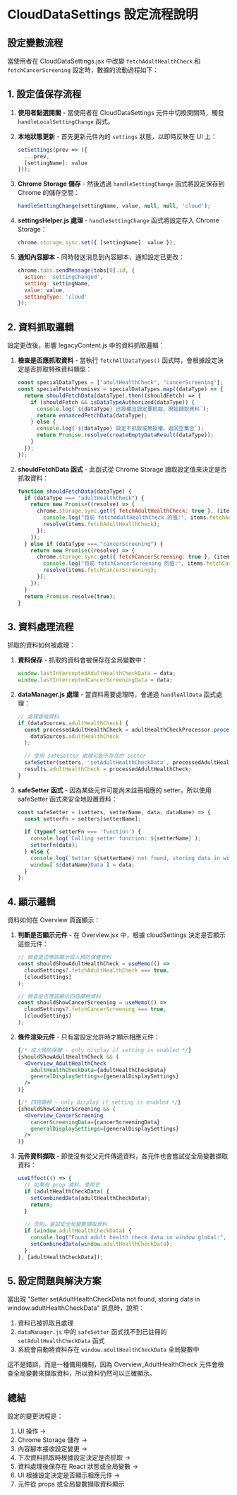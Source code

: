 # CloudDataSettings 設定流程說明

## 設定變數流程

當使用者在 CloudDataSettings.jsx 中改變 `fetchAdultHealthCheck` 和 `fetchCancerScreening` 設定時，數據的流動過程如下：

## 1. 設定值保存流程

1. **使用者點選開關** - 當使用者在 CloudDataSettings 元件中切換開關時，觸發 `handleLocalSettingChange` 函式。

2. **本地狀態更新** - 首先更新元件內的 `settings` 狀態，以即時反映在 UI 上：
   ```jsx
   setSettings(prev => ({
     ...prev,
     [settingName]: value
   }));
   ```

3. **Chrome Storage 儲存** - 然後透過 `handleSettingChange` 函式將設定保存到 Chrome 的儲存空間：
   ```jsx
   handleSettingChange(settingName, value, null, null, 'cloud');
   ```

4. **settingsHelper.js 處理** - `handleSettingChange` 函式將設定存入 Chrome Storage：
   ```jsx
   chrome.storage.sync.set({ [settingName]: value });
   ```

5. **通知內容腳本** - 同時發送消息到內容腳本，通知設定已更改：
   ```jsx
   chrome.tabs.sendMessage(tabs[0].id, {
     action: 'settingChanged',
     setting: settingName,
     value: value,
     settingType: 'cloud'
   });
   ```

## 2. 資料抓取邏輯

設定更改後，影響 legacyContent.js 中的資料抓取邏輯：

1. **檢查是否應抓取資料** - 當執行 `fetchAllDataTypes()` 函式時，會根據設定決定是否抓取特殊資料類型：
   ```jsx
   const specialDataTypes = ["adultHealthCheck", "cancerScreening"];
   const specialFetchPromises = specialDataTypes.map((dataType) => {
     return shouldFetchData(dataType).then((shouldFetch) => {
       if (shouldFetch && isDataTypeAuthorized(dataType)) {
         console.log(`${dataType} 已授權且設定要抓取，開始擷取資料`);
         return enhancedFetchData(dataType);
       } else {
         console.log(`${dataType} 設定不抓取或無授權，返回空集合`);
         return Promise.resolve(createEmptyDataResult(dataType));
       }
     });
   });
   ```

2. **shouldFetchData 函式** - 此函式從 Chrome Storage 讀取設定值來決定是否抓取資料：
   ```jsx
   function shouldFetchData(dataType) {
     if (dataType === "adultHealthCheck") {
       return new Promise((resolve) => {
         chrome.storage.sync.get({ fetchAdultHealthCheck: true }, (items) => {
           console.log("目前 fetchAdultHealthCheck 的值:", items.fetchAdultHealthCheck);
           resolve(items.fetchAdultHealthCheck);
         });
       });
     } else if (dataType === "cancerScreening") {
       return new Promise((resolve) => {
         chrome.storage.sync.get({ fetchCancerScreening: true }, (items) => {
           console.log("目前 fetchCancerScreening 的值:", items.fetchCancerScreening);
           resolve(items.fetchCancerScreening);
         });
       });
     }
     return Promise.resolve(true);
   }
   ```

## 3. 資料處理流程

抓取的資料如何被處理：

1. **資料保存** - 抓取的資料會被保存在全局變數中：
   ```jsx
   window.lastInterceptedAdultHealthCheckData = data;
   window.lastInterceptedCancerScreeningData = data;
   ```

2. **dataManager.js 處理** - 當資料需要處理時，會通過 `handleAllData` 函式處理：
   ```jsx
   // 處理雲端資料
   if (dataSources.adultHealthCheck) {
     const processedAdultHealthCheck = adultHealthCheckProcessor.processAdultHealthCheckData(
       dataSources.adultHealthCheck
     );
     
     // 使用 safeSetter 處理可能不存在的 setter
     safeSetter(setters, 'setAdultHealthCheckData', processedAdultHealthCheck, 'adultHealthCheck');
     results.adultHealthCheck = processedAdultHealthCheck;
   }
   ```

3. **safeSetter 函式** - 因為某些元件可能尚未註冊相應的 setter，所以使用 safeSetter 函式來安全地設置資料：
   ```jsx
   const safeSetter = (setters, setterName, data, dataName) => {
     const setterFn = setters[setterName];
     
     if (typeof setterFn === 'function') {
       console.log(`Calling setter function: ${setterName}`);
       setterFn(data);
     } else {
       console.log(`Setter ${setterName} not found, storing data in window.${dataName}Data`);
       window[`${dataName}Data`] = data;
     }
   };
   ```

## 4. 顯示邏輯

資料如何在 Overview 頁面顯示：

1. **判斷是否顯示元件** - 在 Overview.jsx 中，根據 cloudSettings 決定是否顯示這些元件：
   ```jsx
   // 檢查是否應該顯示成人預防保健資料
   const shouldShowAdultHealthCheck = useMemo(() => 
     cloudSettings?.fetchAdultHealthCheck === true, 
     [cloudSettings]
   );

   // 檢查是否應該顯示四癌篩檢資料
   const shouldShowCancerScreening = useMemo(() => 
     cloudSettings?.fetchCancerScreening === true, 
     [cloudSettings]
   );
   ```

2. **條件渲染元件** - 只有當設定允許時才顯示相應元件：
   ```jsx
   {/* 成人預防保健 - only display if setting is enabled */}
   {shouldShowAdultHealthCheck && (
     <Overview_AdultHealthCheck
       adultHealthCheckData={adultHealthCheckData}
       generalDisplaySettings={generalDisplaySettings}
     />
   )}

   {/* 四癌篩檢 - only display if setting is enabled */}
   {shouldShowCancerScreening && (
     <Overview_CancerScreening
       cancerScreeningData={cancerScreeningData}
       generalDisplaySettings={generalDisplaySettings}
     />
   )}
   ```

3. **元件資料擷取** - 即使沒有從父元件傳遞資料，各元件也會嘗試從全局變數擷取資料：
   ```jsx
   useEffect(() => {
     // 如果有 prop 資料，使用它
     if (adultHealthCheckData) {
       setCombinedData(adultHealthCheckData);
       return;
     }
     
     // 否則，嘗試從全局變數擷取資料
     if (window.adultHealthCheckData) {
       console.log("Found adult health check data in window global:", window.adultHealthCheckData);
       setCombinedData(window.adultHealthCheckData);
     }
   }, [adultHealthCheckData]);
   ```

## 5. 設定問題與解決方案

當出現 "Setter setAdultHealthCheckData not found, storing data in window.adultHealthCheckData" 訊息時，說明：

1. 資料已被抓取且處理
2. `dataManager.js` 中的 `safeSetter` 函式找不到已註冊的 `setAdultHealthCheckData` 函式
3. 系統會自動將資料存在 `window.adultHealthCheckData` 全局變數中

這不是錯誤，而是一種備用機制，因為 Overview_AdultHealthCheck 元件會檢查全局變數來擷取資料，所以資料仍然可以正確顯示。

## 總結

設定的變更流程是：
1. UI 操作 → 
2. Chrome Storage 儲存 → 
3. 內容腳本接收設定變更 → 
4. 下次資料抓取時根據設定決定是否抓取 → 
5. 資料處理後保存在 React 狀態或全局變數 → 
6. UI 根據設定決定是否顯示相應元件 → 
7. 元件從 props 或全局變數擷取資料顯示
